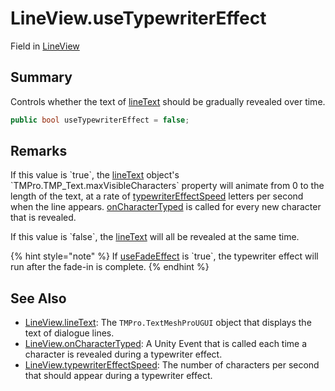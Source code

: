 # LineView.useTypewriterEffect

Field in [LineView](/docs/api/csharp/yarn.unity.legacy.lineview.md)

## Summary


Controls whether the text of  <a href="yarn.unity.legacy.lineview.linetext.md">lineText</a>  should be
gradually revealed over time.


```csharp
public bool useTypewriterEffect = false;
```

## Remarks

<p>If this value is `true`, the <a href="yarn.unity.legacy.lineview.linetext.md">lineText</a> object's `TMPro.TMP_Text.maxVisibleCharacters` property will animate from 0
to the length of the text, at a rate of <a href="yarn.unity.legacy.lineview.typewritereffectspeed.md">typewriterEffectSpeed</a> letters per second when the line
appears. <a href="yarn.unity.legacy.lineview.oncharactertyped.md">onCharacterTyped</a> is called for every new
character that is revealed.</p> <p>If this value is `false`, the <a href="yarn.unity.legacy.lineview.linetext.md">lineText</a> will all be revealed at the same time.</p> <p>
{% hint style="note" %}
If <a href="yarn.unity.legacy.lineview.usefadeeffect.md">useFadeEffect</a> is `true`, the typewriter effect will run after the fade-in
is complete.
{% endhint %}
</p>

## See Also

* [LineView.lineText](/docs/api/csharp/yarn.unity.legacy.lineview.linetext.md): The  `TMPro.TextMeshProUGUI`  object that displays the text of dialogue lines.
* [LineView.onCharacterTyped](/docs/api/csharp/yarn.unity.legacy.lineview.oncharactertyped.md): A Unity Event that is called each time a character is revealed during a typewriter effect.
* [LineView.typewriterEffectSpeed](/docs/api/csharp/yarn.unity.legacy.lineview.typewritereffectspeed.md): The number of characters per second that should appear during a typewriter effect.

